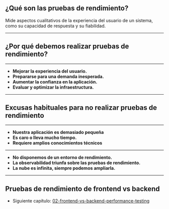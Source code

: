 ## ¿Qué son las pruebas de rendimiento?

Mide aspectos cualitativos de la experiencia del usuario de un sistema, como su capacidad de respuesta y su fiabilidad.

---

## ¿Por qué debemos realizar pruebas de rendimiento?

---

- **Mejorar la experiencia del usuario.**
- **Prepararse para una demanda inesperada.** 
- **Aumentar la confianza en la aplicación.**
- **Evaluar y optimizar la infraestructura.**

---

## Excusas habituales para no realizar pruebas de rendimiento

---

- **Nuestra aplicación es demasiado pequeña**
- **Es caro o lleva mucho tiempo.**
- **Requiere amplios conocimientos técnicos**

---

- **No disponemos de un entorno de rendimiento.**
- **La observabilidad triunfa sobre las pruebas de rendimiento.**
- **La nube es infinita, siempre podemos ampliarla.**

---

## Pruebas de rendimiento de frontend vs backend

- Siguiente capítulo: [02-frontend-vs-backend-performance-testing](?p=esp/02-frontend-vs-backend-performance-testing)
